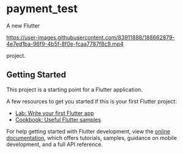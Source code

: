 # payment_test

A new Flutter

https://user-images.githubusercontent.com/83911888/188662879-4e7ed1ba-96f9-4b5f-8f0e-fcaa7787f8c9.mp4

 project.

## Getting Started

This project is a starting point for a Flutter application.

A few resources to get you started if this is your first Flutter project:

- [Lab: Write your first Flutter app](https://docs.flutter.dev/get-started/codelab)
- [Cookbook: Useful Flutter samples](https://docs.flutter.dev/cookbook)

For help getting started with Flutter development, view the
[online documentation](https://docs.flutter.dev/), which offers tutorials,
samples, guidance on mobile development, and a full API reference.
